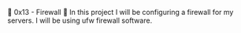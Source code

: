 🐚 0x13 - Firewall 🐚
In this project I will be configuring a firewall for my servers. I will be using ufw firewall software.
